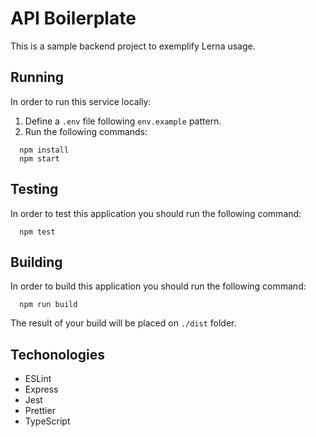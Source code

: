 # API Boilerplate

This is a sample backend project to exemplify Lerna usage.

## Running

In order to run this service locally:

1. Define a `.env` file following `env.example` pattern.
2. Run the following commands:

```(bash)
  npm install
  npm start
```

## Testing

In order to test this application you should run the following command:

```(bash)
  npm test
```

## Building

In order to build this application you should run the following command:

```(bash)
  npm run build
```

The result of your build will be placed on `./dist` folder.

## Techonologies

- ESLint
- Express
- Jest
- Prettier
- TypeScript
